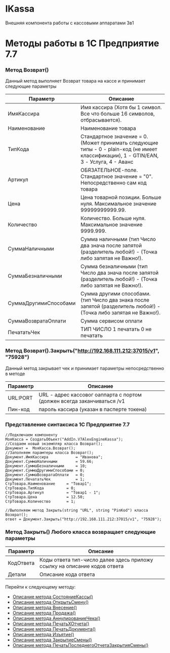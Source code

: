 # IKassa
Внешняя компонента работы с кассовыми аппаратами 3в1

# Методы работы в 1С Предприятие 7.7

### Метод  Возврат()

Данный метод выполняет Возврат товара на кассе и принимает следующие параметры

Параметр | Описание
---|---
ИмяКассира | Имя кассира (Хотя бы 1 символ. Все что больше 16 символов, отбрасывается).
Наименование | Наименование товара 
ТипКода |  Стандартное значение = 0. (Может принимать следующие типы - 0 - plain-код (не имеет классификации), 1 - GTIN/EAN, 3 - Услуга, 4 - Аванс 
Артикул |  ОБЯЗАТЕЛЬНОЕ-поле. Стандартное значение = "0". Непосредственно сам код товара
Цена |  Цена товарной позиции. Больше нуля. Максимальное значение 99999999999.99.
Количество |  Количество. Больше нуля. Максимальное значение 9999.999.
СуммаНаличными | Сумма наличными (тип Число два знача после запятой (разделитель любой!) - (Точка либо запятая не Важно!).
СуммаБезналичными | Сумма безналичными (тип Число два знача после запятой (разделитель любой!) - (Точка либо запятая не Важно!).
СуммаДругимиСпособами | Сумма другими способами. (тип Число два знака после запятой (разделитель любой!) - (Точка либо запятая не Важно!).
СуммаВозвратаОплати | Сумма сервисом оплати
ПечататьЧек | ТИП ЧИСЛО  1 печатать 0 не печатать

### Метод  Возврат().Закрыть("http://192.168.111.212:37015/v1", "75928")
Данный метод закрывает чек и принимает параметры непосредственно в методе 

Параметр | Описание
---|---
URL:PORT | URL - адрес кассовог оаппарта с портом (должен всегда заканчиваться /v1 
Пин-код |  пароль кассира (указан в пасперте токена)

### Представление синтаксиса 1С Предприятие 7.7

```1C
//Подключаем компоненту
МояКасса = СоздатьОбъект("AddIn.V7AlexEngineKassa");
//Создаем новый экземпляр класса Возврат();	
Документ =  МояКасса.Возврат();
//Заполняем парамтеры класса Возврат();
Документ.ИмяКассира            = "Иванова";
Документ.СуммаНаличными        = 59.66;
Документ.СуммаБезналичными     = 10;
Документ.СуммаДругимиСпособами = 0;
Документ.СуммаВозвратаОплати   = 0;
Документ.ПечататьЧек           = 1;
СтрТовара.Наименование     = "Товар1";
СтрТовара.ТипКода          = 0;
СтрТовара.Артикул          = "Товар1 - 1";
СтрТовара.Цена             = 12.50;
СтрТовара.Количество       = 1;

//Выполняем метод Закрыть(string "URL", string "PinKod") класса Возврат();
ответ = Документ.Закрыть("http://192.168.111.212:37015/v1", "75928");

```

### Метод Закрыть() Любого класса возвращает следующие параметры

Параметр | Описание
---|---
КодОтвета | Коды ответа тип-число далее здесь приложу ссылку на описание кодов ответа 
Детали |  Описание кода ответа 

Перейти к следующему методу: 
* [Описание метода СостояниеКассы()](./README_OTHER_INFO.md)
* [Описание метода ОткрытьСмену()](./README_OPEN_SHIFT.md)
* [Описание метода Внесение()](./README_DEPOSIT.md)
* [Описание метода Продажа()](./README_SALE.md)
* [Описание метода АннулированиеЧека()](./README_ROLLBACK_CHECK.md)
* [Описание метода ПечатьХОтчета()](./README_X_REPORT.md)
* [Описание метода ПечатьДокумента()](./README_PRINT.md)
* [Описание метода Изъятие()](./README_WITHDRAW.md)
* [Описание метода ЗакрытиеСмены()](./README_CLOSE_SHIFT.md)
* [Описание метода ПечатьПоследнегоОтчетаЗакрытияСмены()](./README_PRINT_Z_REPORT.md)
